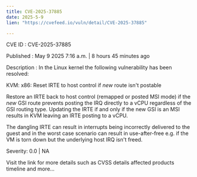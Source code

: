 ```yaml
---
title: CVE-2025-37885
date: 2025-5-9
lien: "https://cvefeed.io/vuln/detail/CVE-2025-37885"

---
```


CVE ID : CVE-2025-37885

Published :  May 9
2025
7:16 a.m. | 8 hours
45 minutes ago

Description : In the Linux kernel
the following vulnerability has been resolved:

KVM: x86: Reset IRTE to host control if *new* route isn't postable

Restore an IRTE back to host control (remapped or posted MSI mode) if the
*new* GSI route prevents posting the IRQ directly to a vCPU
regardless of
the GSI routing type.  Updating the IRTE if and only if the new GSI is an
MSI results in KVM leaving an IRTE posting to a vCPU.

The dangling IRTE can result in interrupts being incorrectly delivered to
the guest
and in the worst case scenario can result in use-after-free
e.g. if the VM is torn down
but the underlying host IRQ isn't freed.

Severity: 0.0 | NA

Visit the link for more details
such as CVSS details
affected products
timeline
and more...
